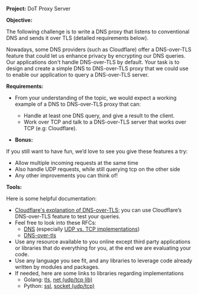 **Project:** DoT Proxy Server

**Objective:**

The following challenge is to write a DNS proxy that listens to conventional DNS and sends it over
TLS (detailed requirements below).

Nowadays, some DNS providers (such as Cloudflare) offer a DNS-over-TLS feature that could let
us enhance privacy by encrypting our DNS queries.
Our applications don't handle DNS-over-TLS by default. Your task is to design and create a
simple DNS to DNS-over-TLS proxy that we could use to enable our application to query a
DNS-over-TLS server.

**Requirements:**

- From your understanding of the topic, we would expect a working example of a DNS to
DNS-over-TLS proxy that can:

  - Handle at least one DNS query, and give a result to the client.
  - Work over TCP and talk to a DNS-over-TLS server that works over TCP (e.g: Cloudflare).

- **Bonus:** 

 If you still want to have fun, we’d love to see you give these features a try:
 - Allow multiple incoming requests at the same time
 - Also handle UDP requests, while still querying tcp on the other side
 - Any other improvements you can think of!

**Tools:**

Here is some helpful documentation:
- [Cloudflare's explanation of DNS-over-TLS;](https://developers.cloudflare.com/1.1.1.1/encryption/dns-over-tls/) you can use Cloudflare’s DNS-over-TLS
feature to test your queries.
- Feel free to look into these RFCs:
  - [DNS](https://datatracker.ietf.org/doc/html/rfc1035) (especially [UDP vs. TCP implementations](https://datatracker.ietf.org/doc/html/rfc1035#section-4.2.2))
  - [DNS-over-tls](https://datatracker.ietf.org/doc/html/rfc7858)
- Use any resource available to you online except third party applications or libraries that do
everything for you, at the end we are evaluating your code.
- Use any language you see fit, and any libraries to leverage code already written by
modules and packages.
- If needed, here are some links to libraries regarding implementations
  - Golang: [tls](https://golang.org/pkg/crypto/tls/), [net (udp/tcp lib)](https://golang.org/pkg/net/)
  - Python: [ssl](https://docs.python.org/3/library/ssl.html), [socket (udp/tcp)](https://docs.python.org/3/library/socket.html)
